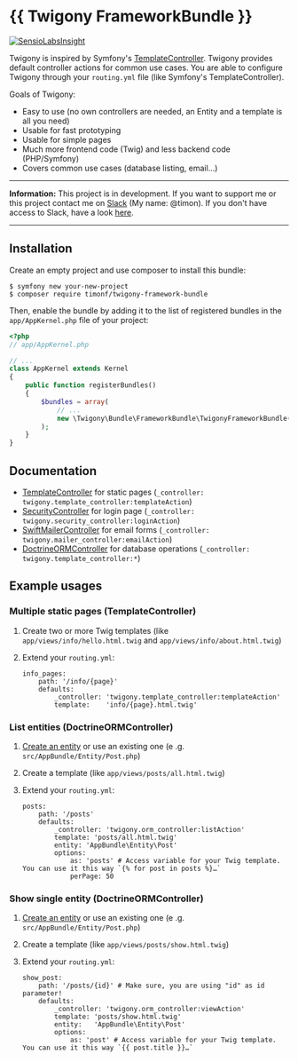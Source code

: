 {{ Twigony FrameworkBundle }}
=============================

[![SensioLabsInsight](https://insight.sensiolabs.com/projects/a20684cb-83aa-486f-8bec-e0a4cd3ae307/mini.png)](https://insight.sensiolabs.com/projects/a20684cb-83aa-486f-8bec-e0a4cd3ae307)

Twigony is inspired by Symfony's [TemplateController](http://symfony.com/doc/3.3/templating/render_without_controller.html).
Twigony provides default controller actions for common use cases. You are able to configure Twigony through your
`routing.yml` file (like Symfony's TemplateController).

Goals of Twigony:

 * Easy to use (no own controllers are needed, an Entity and a template is all you need)
 * Usable for fast prototyping
 * Usable for simple pages
 * Much more frontend code (Twig) and less backend code (PHP/Symfony)
 * Covers common use cases (database listing, email…)

---------------------------------------

**Information:** This project is in development. If you want to support me
or this project contact me on [Slack](https://symfony-devs.slack.com) (My name: @timon).
If you don't have access to Slack, have a look [here](http://symfony.com/support).

---------------------------------------

Installation
------------

Create an empty project and use composer to install this bundle:

```console
$ symfony new your-new-project
$ composer require timonf/twigony-framework-bundle
```

Then, enable the bundle by adding it to the list of registered bundles
in the `app/AppKernel.php` file of your project:

```php
<?php
// app/AppKernel.php

// ...
class AppKernel extends Kernel
{
    public function registerBundles()
    {
        $bundles = array(
            // ...
            new \Twigony\Bundle\FrameworkBundle\TwigonyFrameworkBundle(),
        );
    }
}
```

Documentation
-------------

 * [TemplateController](Resources/doc/TemplateController.md) for static pages (`_controller: twigony.template_controller:templateAction`)
 * [SecurityController](Resources/doc/SecurityController.md) for login page (`_controller: twigony.security_controller:loginAction`)
 * [SwiftMailerController](Resources/doc/SwiftMailerController.md) for email forms (`_controller: twigony.mailer_controller:emailAction`)
 * [DoctrineORMController](Resources/doc/DoctrineORMController.md) for database operations (`_controller: twigony.template_controller:*`)


Example usages
--------------

### Multiple static pages (TemplateController)

1.  Create two or more Twig templates (like `app/views/info/hello.html.twig` and `app/views/info/about.html.twig`)
2.  Extend your `routing.yml`:
        
        info_pages:
            path: '/info/{page}'
            defaults:
                _controller: 'twigony.template_controller:templateAction'
                template:    'info/{page}.html.twig'


### List entities (DoctrineORMController)

1.  [Create an entity](http://symfony.com/doc/3.3/doctrine.html#creating-an-entity-class)
    or use an existing one (e .g. `src/AppBundle/Entity/Post.php`)
2.  Create a template (like `app/views/posts/all.html.twig`)
3.  Extend your `routing.yml`:

        posts:
            path: '/posts'
            defaults:
                _controller: 'twigony.orm_controller:listAction'
                template: 'posts/all.html.twig'
                entity: 'AppBundle\Entity\Post'
                options:
                    as: 'posts' # Access variable for your Twig template. You can use it this way `{% for post in posts %}…`
                    perPage: 50

### Show single entity (DoctrineORMController)

1.  [Create an entity](http://symfony.com/doc/3.3/doctrine.html#creating-an-entity-class)
    or use an existing one (e .g. `src/AppBundle/Entity/Post.php`)
2.  Create a template (like `app/views/posts/show.html.twig`)
3.  Extend your `routing.yml`:

        show_post:
            path: '/posts/{id}' # Make sure, you are using "id" as id parameter!
            defaults:
                _controller: 'twigony.orm_controller:viewAction'
                template: 'posts/show.html.twig'
                entity:   'AppBundle\Entity\Post'
                options:
                    as: 'post' # Access variable for your Twig template. You can use it this way `{{ post.title }}…`
